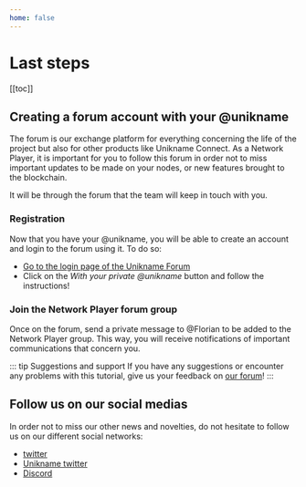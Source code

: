 ```yaml
---
home: false
---
```


# Last steps

[[toc]]

## Creating a forum account with your @unikname

The forum is our exchange platform for everything concerning the life of the <brand name="uns"/> project but also for other products like Unikname Connect.
As a Network Player, it is important for you to follow this forum in order not to miss important updates to be made on your nodes, or new features brought to the blockchain.

It will be through the forum that the team will keep in touch with you.

### Registration

Now that you have your @unikname, you will be able to create an account and login to the forum using it.
To do so:
- [Go to the login page of the Unikname Forum](https://forum.unikname.com/login)
- Click on the *With your private @unikname* button and follow the instructions!

### Join the Network Player forum group

Once on the forum, send a private message to @Florian to be added to the Network Player group. This way, you will receive notifications of important communications that concern you.

::: tip Suggestions and support
If you have any suggestions or encounter any problems with this tutorial, give us your feedback on [our forum](https://forum.unikname.com/c/uns-network/)!
:::


## Follow us on our social medias

In order not to miss our other news and novelties, do not hesitate to follow us on our different social networks:
- [<brand name="uns"/> twitter](https://twitter.com/uns_network)
- [Unikname twitter](htpps://twitter.com/unikname_uns)
- [Discord](https://discord.gg/Wur2FZjNb8)
